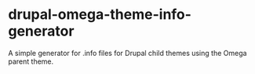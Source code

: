 drupal-omega-theme-info-generator
=================================

A simple generator for .info files for Drupal child themes using the Omega parent theme. 